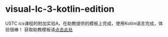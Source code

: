 # visual-lc-3-kotlin-edition
USTC ics课程的附加实验A，在助教提供的模板上完成，使用Kotlin语言完成，体验很棒！
获取助教模板请[点击此处](https://git.lug.ustc.edu.cn/skjsjhb/visual-lc-3-kotlin-edition)
